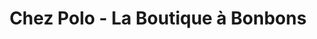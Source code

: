 ---
title: "Chez Polo - La Boutique à Bonbons"
url: /saint-palais/chez-polo-la-boutique-a-bonbons/
shop: Süßwaren
---
